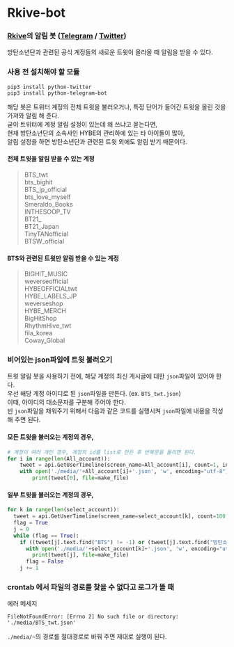 # Rkive-bot
### [Rkive](https://www.rkive.cloud)의 알림 봇 ([Telegram](https://t.me/RkiveCloud) / [Twitter](https://twitter.com/RkiveCloud))
방탄소년단과 관련된 공식 계정들의 새로운 트윗이 올라올 때 알림을 받을 수 있다.    

### 사용 전 설치해야 할 모듈
```
pip3 install python-twitter
pip3 install python-telegram-bot
```

해당 봇은 트위터 계정의 전체 트윗을 불러오거나, 특정 단어가 들어간 트윗을 올린 것을 가져와 알림 해 준다.    
굳이 트위터에 계정 알림 설정이 있는데 왜 쓰냐고 묻는다면,    
현재 방탄소년단의 소속사인 HYBE의 관리하에 있는 타 아이돌이 많아,    
알림 설정을 하면 방탄소년단과 관련된 트윗 외에도 알림 받기 때문이다.

#### 전체 트윗을 알림 받을 수 있는 계정
> BTS_twt    
bts_bighit    
BTS_jp_official    
bts_love_myself    
Smeraldo_Books    
INTHESOOP_TV    
BT21_    
BT21_Japan    
TinyTANofficial    
BTSW_official

#### BTS와 관련된 트윗만 알림 받을 수 있는 계정
> BIGHIT_MUSIC    
weverseofficial    
HYBEOFFICIALtwt    
HYBE_LABELS_JP    
weverseshop    
HYBE_MERCH    
BigHitShop    
RhythmHive_twt    
fila_korea    
Coway_Global


### 비어있는 json파일에 트윗 불러오기
트윗 알림 봇을 사용하기 전에, 해당 계정의 최신 게시글에 대한 `json`파일이 있어야 한다.    
우선 해당 계정 아이디로 된 `json`파일을 만든다. (ex. `BTS_twt.json`)    
이때, 아이디의 대소문자를 구분해 주어야 한다.    
빈 `json`파일을 채워주기 위해서 다음과 같은 코드를 실행시켜 `json`파일에 내용을 작성해 주면 된다.

#### 모든 트윗을 불러오는 계정의 경우,
``` python
# 계정이 여러 개인 경우, 계정의 id를 list로 만든 후 반복문을 돌리면 된다.
for i in range(len(All_account)):
    tweet = api.GetUserTimeline(screen_name=All_account[i], count=1, include_rts=True, exclude_replies=False)
    with open('./media/'+All_account[i]+'.json', 'w', encoding="utf-8") as make_file:
        print(tweet[0], file=make_file)
```
#### 일부 트윗을 불러오는 계정의 경우,
``` python
for k in range(len(select_account)):
  tweet = api.GetUserTimeline(screen_name=select_account[k], count=100, include_rts=True, exclude_replies=False)
  flag = True
  j = 0
  while (flag == True):
    if ((tweet[j].text.find("BTS") != -1) or (tweet[j].text.find("방탄소년단") != -1)):
      with open('./media/'+select_account[k]+'.json', 'w', encoding="utf-8") as make_file:
        print(tweet[j], file=make_file)
      flag = False
    j += 1
```

### crontab 에서 파일의 경로를 찾을 수 없다고 로그가 뜰 때
에러 메세지
```
FileNotFoundError: [Errno 2] No such file or directory: './media/BTS_twt.json'
```
`./media/~`의 경로를 절대경로로 바꿔 주면 제대로 실행이 된다.
